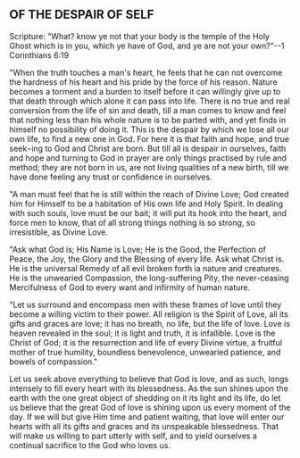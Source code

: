 ## OF THE DESPAIR OF SELF ##

Scripture: "What? know ye not that your body is the temple of the Holy Ghost which is in you, which ye have of God, and ye are not your own?"--1 Corinthians 6:19



"When the truth touches a man's heart, he feels that he can not overcome the hardness of his heart and his pride by the force of his reason. Nature becomes a torment and a burden to itself before it can willingly give up to that death through which alone it can pass into life. There is no true and real conversion from the life of sin and death, till a man comes to know and feel that nothing less than his whole nature is to be parted with, and yet finds in himself no possibility of doing it. This is the despair by which we lose all our own life, to find a new one in God. For here it is that faith and hope, and true seek¬ing to God and Christ are born. But till all is despair in ourselves, faith and hope and turning to God in prayer are only things practised by rule and method; they are not born in us, are not living qualities of a new birth, till we have done feeling any trust or confidence in ourselves.



"A man must feel that he is still within the reach of Divine Love; God created him for Himself to be a habitation of His own life and Holy Spirit. In dealing with such souls, love must be our bait; it will put its hook into the heart, and force men to know, that of all strong things nothing is so strong, so irresistible, as Divine Love.



"Ask what God is; His Name is Love; He is the Good, the Perfection of Peace, the Joy, the Glory and the Blessing of every life. Ask what Christ is. He is the universal Remedy of all evil broken forth ia nature and creatures. He is the unwearied Compassion, the long-suffering Pity, the never-ceasing Mercifulness of God to every want and infirmity of human nature.



"Let us surround and encompass men with these frames of love until they become a willing victim to their power. All religion is the Spirit of Love, all its gifts and graces are love; it has no breath, no life, but the life of love. Love is heaven revealed in the soul; it is light and truth, it is infallible. Love is the Christ of God; it is the resurrection and life of every Divine virtue, a fruitful mother of true humility, boundless benevolence, unwearied patience, and bowels of compassion."



Let us seek above everything to believe that God is love, and as such, longs intensely to fill every heart with its blessedness. As the sun shines upon the earth with the one great object of shedding on it its light and its life, do let us believe that the great God of love is shining upon us every moment of the day. If we will but give Him time and patient waiting, that love will enter our hearts with all its gifts and graces and its unspeakable blessedness. That will make us willing to part utterly with self, and to yield ourselves a continual sacrifice to the God who loves us.

